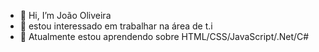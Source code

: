 - 👋 Hi, I’m João Oliveira
- 👀 estou interessado em trabalhar na área de t.i
- 🌱 Atualmente estou aprendendo sobre HTML/CSS/JavaScript/.Net/C# 


